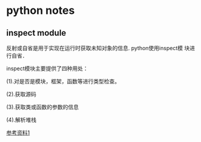 # python notes
## inspect module
反射或自省是用于实现在运行时获取未知对象的信息. python使用inspect模
块进行自省．

inspect模块主要提供了四种用处：

(1).对是否是模块，框架，函数等进行类型检查。 

(2).获取源码

(3).获取类或函数的参数的信息

(4).解析堆栈

[参考资料1](https://www.jianshu.com/p/450f6af34ec2)
